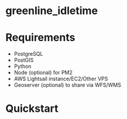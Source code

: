 # greenline_idletime


# Requirements
- PostgreSQL
- PostGIS
- Python
- Node (optional) for PM2
- AWS Lightsail instance/EC2/Other VPS
- Geoserver (optional) to share via WFS/WMS


# Quickstart
